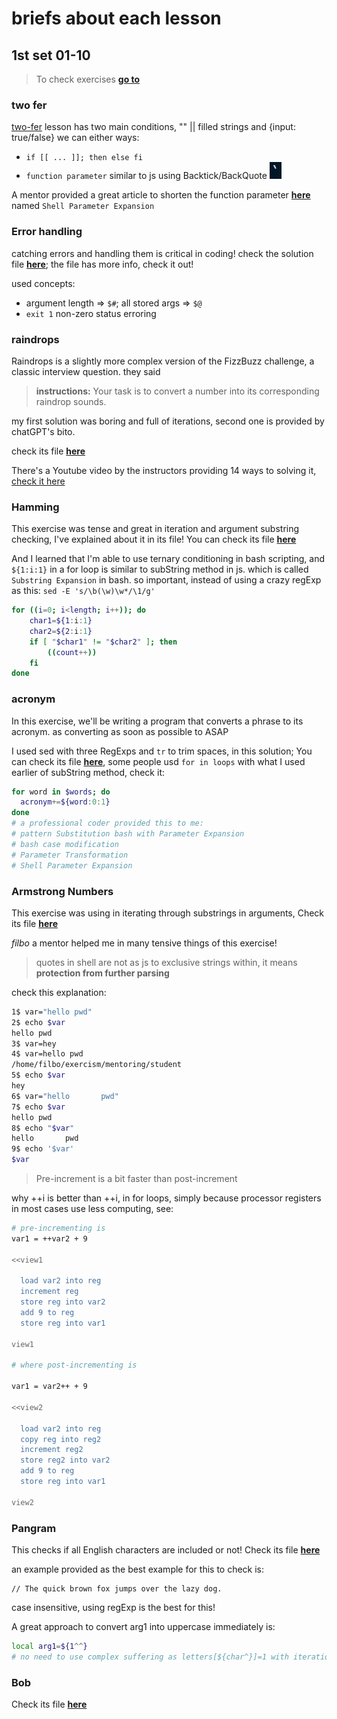 # briefs about each lesson

## 1st set 01-10

> To check exercises [**go to**](https://exercism.org/tracks/bash/exercises)

### two fer

[two-fer](./01-10/two_fer.sh) lesson has two main conditions, "" || filled strings and {input: true/false}
we can either ways:

* `if [[ ... ]]; then else fi`
* `function parameter` similar to js using Backtick/BackQuote
![Backtick/BackQuote?](./assets/image.png)

A mentor provided a great article to shorten the function parameter [**here**](https://www.gnu.org/software/bash/manual/html_node/Shell-Parameter-Expansion.html) named `Shell Parameter Expansion`

### Error handling

catching errors and handling them is critical in coding!
check the solution file [**here**](./01-10/error_handling.sh); the file has more info, check it out!

used concepts:

* argument length => `$#`; all stored args => `$@`
* `exit 1` non-zero status erroring

### raindrops

Raindrops is a slightly more complex version of the FizzBuzz challenge, a classic interview question. they said

> **instructions:** Your task is to convert a number into its corresponding raindrop sounds.

my first solution was boring and full of iterations, second one is provided by chatGPT's bito.

check its file [**here**](./01-10/raindrops.sh)

There's a Youtube video by the instructors providing 14 ways to solving it, [check it here](https://www.youtube.com/watch?v=mwe-9RIV39Y)

### Hamming

This exercise was tense and great in iteration and argument substring checking, I've explained about it in its file!
You can check its file [**here**](./01-10/hamming.sh)

And I learned that I'm able to use ternary conditioning in bash scripting, and `${1:i:1}` in a for loop is similar to subString method in js. which is called `Substring Expansion` in bash. so important, instead of using a crazy regExp as this: `sed -E 's/\b(\w)\w*/\1/g'`

```sh
for ((i=0; i<length; i++)); do
    char1=${1:i:1}
    char2=${2:i:1}
    if [ "$char1" != "$char2" ]; then
        ((count++))
    fi
done
```

### acronym

In this exercise, we'll be writing a program that converts a phrase to its acronym. as converting as soon as possible to ASAP

I used sed with three RegExps and `tr` to trim spaces, in this solution; You can check its file [**here**](./01-10/acronym.sh), some people usd `for in loops` with what I used earlier of subString method, check it:

```sh
for word in $words; do
  acronym+=${word:0:1}
done
# a professional coder provided this to me:
# pattern Substitution bash with Parameter Expansion
# bash case modification
# Parameter Transformation
# Shell Parameter Expansion
```

### Armstrong Numbers

This exercise was using in iterating through substrings in arguments, Check its file [**here**](./01-10/armstrong_numbers.sh)

*filbo* a mentor helped me in many tensive things of this exercise!

> quotes in shell are not as js to exclusive strings within, it means **protection from further parsing**

check this explanation:

```sh
1$ var="hello pwd"
2$ echo $var
hello pwd
3$ var=hey
4$ var=hello pwd
/home/filbo/exercism/mentoring/student
5$ echo $var
hey
6$ var="hello       pwd"
7$ echo $var
hello pwd
8$ echo "$var"
hello       pwd
9$ echo '$var'
$var
```

> Pre-increment is a bit faster than post-increment

why ++i is better than ++i, in for loops, simply because processor registers in most cases use less computing, see:

```sh
# pre-incrementing is
var1 = ++var2 + 9

<<view1

  load var2 into reg
  increment reg
  store reg into var2
  add 9 to reg
  store reg into var1

view1

# where post-incrementing is

var1 = var2++ + 9

<<view2

  load var2 into reg
  copy reg into reg2
  increment reg2
  store reg2 into var2
  add 9 to reg
  store reg into var1

view2
```

### Pangram

This checks if all English characters are included or not!
Check its file [**here**](./01-10/pangram.sh)

an example provided as the best example for this to check is:

```tsx
// The quick brown fox jumps over the lazy dog.
```

case insensitive, using regExp is the best for this!

A great approach to convert arg1 into uppercase immediately is:

```sh
local arg1=${1^^}
# no need to use complex suffering as letters[${char^}]=1 with iteration
```

### Bob

Check its file [**here**](./01-10/bob.sh)
